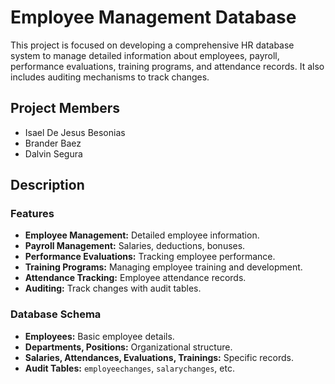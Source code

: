 # Employee Management Database

This project is focused on developing a comprehensive HR database system to manage detailed information about employees, payroll, performance evaluations, training programs, and attendance records. It also includes auditing mechanisms to track changes.

## Project Members
- Isael De Jesus Besonias
- Brander Baez
- Dalvin Segura

## Description

### Features
- **Employee Management:** Detailed employee information.
- **Payroll Management:** Salaries, deductions, bonuses.
- **Performance Evaluations:** Tracking employee performance.
- **Training Programs:** Managing employee training and development.
- **Attendance Tracking:** Employee attendance records.
- **Auditing:** Track changes with audit tables.

### Database Schema
- **Employees:** Basic employee details.
- **Departments, Positions:** Organizational structure.
- **Salaries, Attendances, Evaluations, Trainings:** Specific records.
- **Audit Tables:** `employeechanges`, `salarychanges`, etc.
